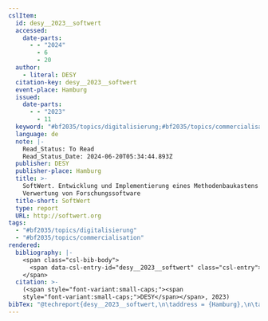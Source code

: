 ```yaml
---
cslItem:
  id: desy__2023__softwert
  accessed:
    date-parts:
      - - "2024"
        - 6
        - 20
  author:
    - literal: DESY
  citation-key: desy__2023__softwert
  event-place: Hamburg
  issued:
    date-parts:
      - - "2023"
        - 11
  keyword: "#bf2035/topics/digitalisierung;#bf2035/topics/commercialisation"
  language: de
  note: |-
    Read_Status: To Read
    Read_Status_Date: 2024-06-20T05:34:44.893Z
  publisher: DESY
  publisher-place: Hamburg
  title: >-
    SoftWert. Entwicklung und Implementierung eines Methodenbaukastens zur
    Verwertung von Forschungssoftware
  title-short: SoftWert
  type: report
  URL: http://softwert.org
tags:
  - "#bf2035/topics/digitalisierung"
  - "#bf2035/topics/commercialisation"
rendered:
  bibliography: |-
    <span class="csl-bib-body">
      <span data-csl-entry-id="desy__2023__softwert" class="csl-entry"><span class='author-bib'>DESY</span>. <span class='date-bib'>(2023)</span>. <span class='title'><i><b><span style="font-style:normal;">SoftWert. Entwicklung und Implementierung eines Methodenbaukastens zur Verwertung von Forschungssoftware</span></b></i></span>. DESY. <span class='URL'><a href='http://softwert.org'>LINK</a></span></span>
    </span>
  citation: >-
    (<span style="font-variant:small-caps;"><span
    style="font-variant:small-caps;">DESY</span></span>, 2023)
bibTex: "@techreport{desy__2023__softwert,\n\taddress = {Hamburg},\n\tauthor = {{DESY}},\n\tyear = {2023},\n\tmonth = {11},\n\tnote = {Read\\textunderscore{}Status: To Read\nRead\\textunderscore{}Status\\textunderscore{}Date: 2024-06-20T05:34:44.893Z},\n\tinstitution = {DESY},\n\ttitle = {SoftWert. {Entwicklung} und {Implementierung} eines {Methodenbaukastens} zur {Verwertung} von {Forschungssoftware}},\n\turl = {http://softwert.org},\n}\n\n"
---
```

